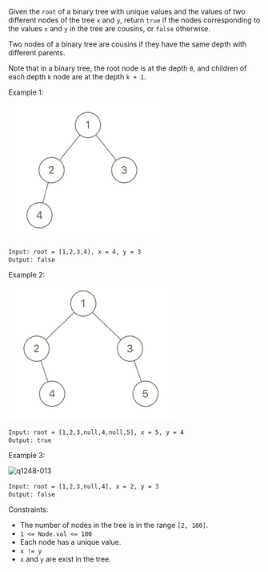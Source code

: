 Given the `root` of a binary tree with unique values and the values of two different nodes of the tree `x` and `y`, return `true` if the nodes corresponding to the values `x` and `y` in the tree are cousins, or `false` otherwise.

Two nodes of a binary tree are cousins if they have the same depth with different parents.

Note that in a binary tree, the root node is at the depth `0`, and children of each depth `k` node are at the depth `k + 1`.

 

Example 1:

![q1248-01](q1248-01.png)
```
Input: root = [1,2,3,4], x = 4, y = 3
Output: false
```
Example 2:

![q1248-02](q1248-02.png)
```
Input: root = [1,2,3,null,4,null,5], x = 5, y = 4
Output: true
```
Example 3:

![q1248-013](q1248-013.png)
```
Input: root = [1,2,3,null,4], x = 2, y = 3
Output: false
 ```

Constraints:

- The number of nodes in the tree is in the range `[2, 100]`.
- `1 <= Node.val <= 100`
- Each node has a unique value.
- `x != y`
- `x` and `y` are exist in the tree.